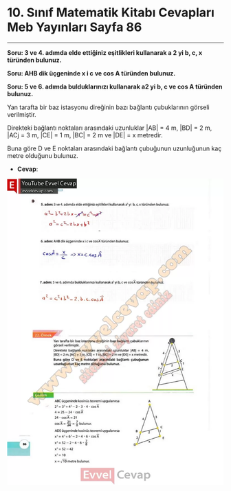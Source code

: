 # 10. Sınıf Matematik Kitabı Cevapları Meb Yayınları Sayfa 86

---

**Soru: 3 ve 4. adımda elde ettiğiniz eşitlikleri kullanarak a 2 yi b, c, x türünden bulunuz.**

**Soru: AHB dik üçgeninde x i c ve cos A türünden bulunuz.**

**Soru: 5 ve 6. adımda bulduklarınızı kullanarak a2 yi b, c ve cos A türünden bulunuz.**

Yan tarafta bir baz istasyonu direğinin bazı bağlantı çubuklarının görseli verilmiştir.

 Direkteki bağlantı noktaları arasındaki uzunluklar |AB| = 4 m, |BD| = 2 m, |ACj = 3 m, |CE| = 1 m, |BC| = 2 m ve |DE| = x metredir.

 Buna göre D ve E noktaları arasındaki bağlantı çubuğunun uzunluğunun kaç metre olduğunu bulunuz.

-   **Cevap**:

![Image 1](./image_1.webp)